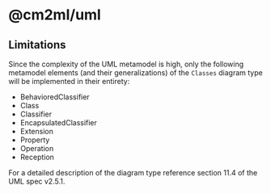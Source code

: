 # @cm2ml/uml

## Limitations

Since the complexity of the UML metamodel is high, only the following metamodel elements (and their generalizations) of the `Classes` diagram type will be implemented in their entirety:

- BehavioredClassifier
- Class
- Classifier
- EncapsulatedClassifier
- Extension
- Property
- Operation
- Reception

For a detailed description of the diagram type reference section 11.4 of the UML spec v2.5.1.
